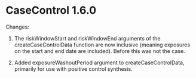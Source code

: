CaseControl 1.6.0
==================

Changes:

1. The riskWindowStart and riskWindowEnd arguments of the createCaseControlData function are now inclusive (meaning exposures on the start and end date are included). Before this was not the case.

2. Added exposureWashoutPeriod argument to createCaseControlData, primarily for use with positive control synthesis.

